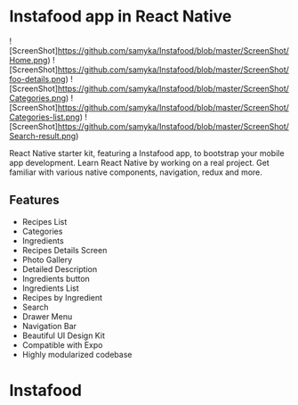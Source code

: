 # Instafood app in React Native

![ScreenShot]https://github.com/samyka/Instafood/blob/master/ScreenShot/Home.png)
![ScreenShot]https://github.com/samyka/Instafood/blob/master/ScreenShot/foo-details.png)
![ScreenShot]https://github.com/samyka/Instafood/blob/master/ScreenShot/Categories.png)
![ScreenShot]https://github.com/samyka/Instafood/blob/master/ScreenShot/Categories-list.png)
![ScreenShot]https://github.com/samyka/Instafood/blob/master/ScreenShot/Search-result.png)

React Native starter kit, featuring a Instafood app, to bootstrap your mobile app development. Learn React Native by working on a real project. Get familiar with various native components, navigation, redux and more.

## Features

- Recipes List
- Categories
- Ingredients
- Recipes Details Screen
- Photo Gallery
- Detailed Description
- Ingredients button
- Ingredients List
- Recipes by Ingredient
- Search
- Drawer Menu
- Navigation Bar
- Beautiful UI Design Kit
- Compatible with Expo
- Highly modularized codebase
# Instafood

